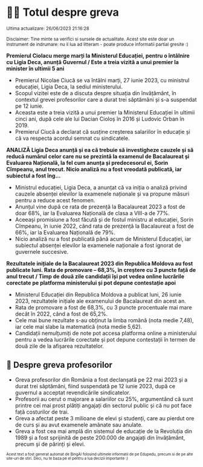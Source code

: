 # 👩‍🏫 Totul despre greva
<sub>Ultima actualizare: 26/06/2023 21:16:28</sub>

<sub>Disclaimer: Tine minte sa verifici si sursele de actualitate. Acest site este doar un instrument de indrumare: nu il lua ad litteram - poate produce informatii partial gresite :)</sub>

**Premierul Ciolacu merge marți la Ministerul Educației, pentru o întâlnire cu Ligia Deca, anunță Guvernul / Este a treia vizită a unui premier la minister în ultimii 5 ani**

- Premierul Nicolae Ciucă se va întâlni marți, 27 iunie 2023, cu ministrul educației, Ligia Deca, la sediul ministerului.
- Scopul vizitei este de a discuta despre situația din învățământ, în contextul grevei profesorilor care a durat trei săptămâni și s-a suspendat pe 12 iunie.
- Aceasta este a treia vizită a unui premier la Ministerul Educației în ultimii cinci ani, după cele ale lui Dacian Cioloș în 2016 și Ludovic Orban în 2019.
- Premierul Ciucă a declarat că susține creșterea salariilor în educație și că va respecta acordul semnat cu sindicatele.

**ANALIZĂ Ligia Deca anunță și ea că trebuie să investigheze cauzele și să reducă numărul celor care nu se prezintă la examenul de Bacalaureat și Evaluarea Națională, la fel cum anunța și predecesorul ei, Sorin Cîmpeanu, anul trecut. Nicio analiză nu a fost vreodată publicată, iar subiectul a fost îng...**

- Ministrul educației, Ligia Deca, a anunțat că va iniția o analiză privind cauzele absenței elevilor la examenele naționale și va propune măsuri pentru a reduce acest fenomen.
- Anunțul vine după ce rata de prezență la Bacalaureat 2023 a fost de doar 68%, iar la Evaluarea Națională de clasa a VIII-a de 77%.
- Aceeași promisiune a fost făcută și de fostul ministru al educației, Sorin Cîmpeanu, în iunie 2022, când rata de prezență la Bacalaureat a fost de 66%, iar la Evaluarea Națională de 79%.
- Nicio analiză nu a fost publicată până acum de Ministerul Educației, iar subiectul absenței elevilor la examenele naționale a fost ignorat de guvernele succesive.

**Rezultatele inițiale de la Bacalaureat 2023 din Republica Moldova au fost publicate luni. Rata de promovare – 68,3%, în creștere cu 3 puncte față de anul trecut / Timp de două zile candidații își pot vedea online lucrările corectate pe platforma ministerului și pot depune contestație apoi**

- Ministerul Educației din Republica Moldova a publicat luni, 26 iunie 2023, rezultatele inițiale ale examenului de Bacalaureat din acest an.
- Rata de promovare a fost de 68,3%, cu 3 puncte procentuale mai mare decât în 2022, când a fost de 65,2%.
- Cele mai bune rezultate s-au obținut la limba română (nota medie 7,48), iar cele mai slabe la matematică (nota medie 5,62).
- Candidații nemulțumiți de note pot accesa platforma online a ministerului pentru a vedea lucrările corectate și pot depune contestații în termen de două zile de la afișarea rezultatelor.

## 🏫 Despre greva profesorilor

- Greva profesorilor din România a fost declanșată pe 22 mai 2023 și a durat trei săptămâni, fiind suspendată pe 12 iunie 2023, după ce guvernul a acceptat revendicările sindicatelor.
- Profesorii au cerut o majorare a salariilor cu 25%, argumentând că sunt printre cei mai prost plătiți angajați din sectorul public și că nu pot face față costurilor de trai.
- Greva a afectat peste 3 milioane de elevi și studenți, care au pierdut ore de curs și au avut examenele amânate sau anulate.
- Greva a fost cea mai amplă din sistemul de educație de la Revoluția din 1989 și a fost sprijinită de peste 200.000 de angajați din învățământ, precum și de părinți și elevi.


<sub><sub>Acest text a fost generat automat de BingAI folosind ultimele informatii de pe Edupedu, precum si de pe alte site-uri de stiri. Deci, nu te baza pe el pentru a lua decizii importante :)</sub></sub>